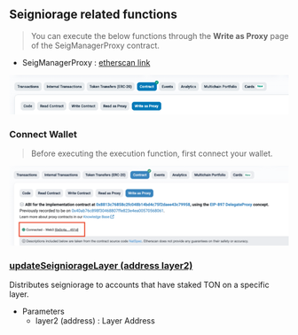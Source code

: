 
## Seigniorage related functions

> You can execute the below functions through the **Write as Proxy** page of the SeigManagerProxy contract.
>
- SeigManagerProxy : [etherscan link](https://etherscan.io/address/0x0b55a0f463b6defb81c6063973763951712d0e5f#writeProxyContract)

![Select Write as Proxy](../img/seig-manager-proxy-write.png)

### Connect Wallet

> Before executing the execution function, first connect your wallet.

![After connecting wallet](../img/connect-wallet-1.png)


### [updateSeigniorageLayer (address layer2)](https://etherscan.io/address/0x0b55a0f463b6defb81c6063973763951712d0e5f?#writeProxyContract#F50)
Distributes seigniorage to accounts that have staked TON on a specific layer.
 - Parameters
   -  layer2 (address) : Layer Address







